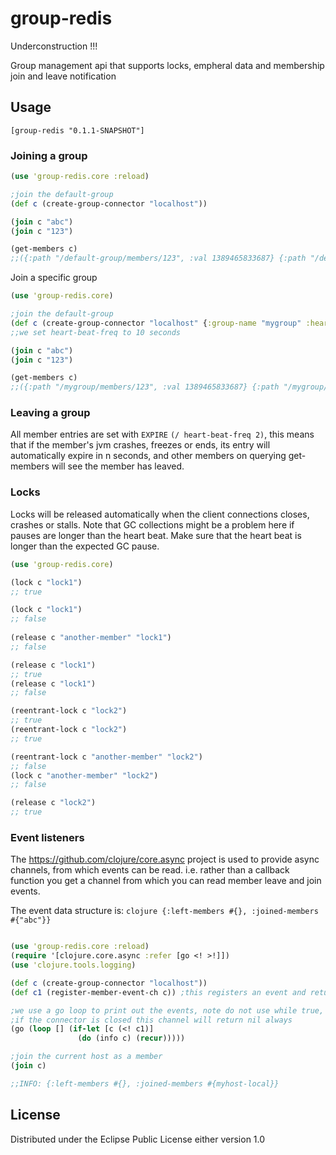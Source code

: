 # group-redis

Underconstruction !!!

Group management api that supports locks, empheral data and membership join and leave notification

## Usage

```[group-redis "0.1.1-SNAPSHOT"]```

### Joining a group

```clojure
(use 'group-redis.core :reload)

;join the default-group
(def c (create-group-connector "localhost"))

(join c "abc")
(join c "123")

(get-members c)
;;({:path "/default-group/members/123", :val 1389465833687} {:path "/default-group/members/abc", :val 1389465833688})
```

Join a specific group

```clojure
(use 'group-redis.core)

;join the default-group
(def c (create-group-connector "localhost" {:group-name "mygroup" :heart-beat-freq 10}))
;;we set heart-beat-freq to 10 seconds

(join c "abc")
(join c "123")

(get-members c)
;;({:path "/mygroup/members/123", :val 1389465833687} {:path "/mygroup/members/abc", :val 1389465833688})
```

### Leaving a group

All member entries are set with ```EXPIRE``` ```(/ heart-beat-freq 2)```, this means that 
if the member's jvm crashes, freezes or ends, its entry will automatically expire in n seconds,
and other members on querying get-members will see the member has leaved. 

### Locks 

Locks will be released automatically when the client connections closes, crashes or stalls.
Note that GC collections might be a problem here if pauses are longer than the heart beat.
Make sure that the heart beat is longer than the expected GC pause.

```clojure
(use 'group-redis.core)

(lock c "lock1")
;; true

(lock c "lock1")
;; false
               
(release c "another-member" "lock1")
;; false

(release c "lock1")
;; true
(release c "lock1")
;; false

(reentrant-lock c "lock2")
;; true
(reentrant-lock c "lock2")
;; true

(reentrant-lock c "another-member" "lock2")
;; false
(lock c "another-member" "lock2")
;; false

(release c "lock2")
;; true

 ```
### Event listeners

The https://github.com/clojure/core.async project is used to provide async channels, from which events can be read.
i.e. rather than a callback function you get a channel from which you can read member leave and join events.

The event data structure is: ```clojure {:left-members #{}, :joined-members #{"abc"}}```


```clojure

(use 'group-redis.core :reload)
(require '[clojure.core.async :refer [go <! >!]])
(use 'clojure.tools.logging)

(def c (create-group-connector "localhost"))
(def c1 (register-member-event-ch c)) ;this registers an event and returns a channel

;we use a go loop to print out the events, note do not use while true, because
;if the connector is closed this channel will return nil always
(go (loop [] (if-let [c (<! c1)]
               (do (info c) (recur)))))

;join the current host as a member
(join c)

;;INFO: {:left-members #{}, :joined-members #{myhost-local}}

```

## License

Distributed under the Eclipse Public License either version 1.0

